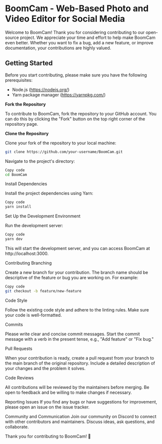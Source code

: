 # BoomCam - Web-Based Photo and Video Editor for Social Media

Welcome to BoomCam! Thank you for considering contributing to our open-source project. We appreciate your time and effort to help make BoomCam even better. Whether you want to fix a bug, add a new feature, or improve documentation, your contributions are highly valued.

## Getting Started

Before you start contributing, please make sure you have the following prerequisites:

- Node.js (https://nodejs.org/)
- Yarn package manager (https://yarnpkg.com/)

**Fork the Repository**

To contribute to BoomCam, fork the repository to your GitHub account. You can do this by clicking the "Fork" button on the top right corner of the repository page.

**Clone the Repository**

Clone your fork of the repository to your local machine:

```bash
git clone https://github.com/your-username/BoomCam.git
```
Navigate to the project's directory:

```bash
Copy code
cd BoomCam
```
Install Dependencies

Install the project dependencies using Yarn:

```bash
Copy code
yarn install
```
Set Up the Development Environment

Run the development server:

```bash
Copy code
yarn dev
```
This will start the development server, and you can access BoomCam at http://localhost:3000.

Contributing
Branching

Create a new branch for your contribution. The branch name should be descriptive of the feature or bug you are working on. For example:

```bash
Copy code
git checkout -b feature/new-feature
```
Code Style

Follow the existing code style and adhere to the linting rules. Make sure your code is well-formatted.

Commits

Please write clear and concise commit messages. Start the commit message with a verb in the present tense, e.g., "Add feature" or "Fix bug."

Pull Requests

When your contribution is ready, create a pull request from your branch to the main branch of the original repository. Include a detailed description of your changes and the problem it solves.

Code Reviews

All contributions will be reviewed by the maintainers before merging. Be open to feedback and be willing to make changes if necessary.

Reporting Issues
If you find any bugs or have suggestions for improvement, please open an issue on the issue tracker.

Community and Communication
Join our community on Discord to connect with other contributors and maintainers. Discuss ideas, ask questions, and collaborate.

Thank you for contributing to BoomCam! 🚀
